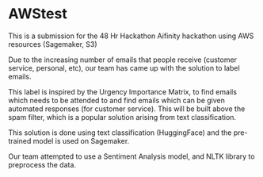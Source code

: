 # AWStest

This is a submission for the 48 Hr Hackathon Aifinity hackathon using AWS resources (Sagemaker, S3)

Due to the increasing number of emails that people receive (customer service, personal, etc), our team has came up with the solution to label emails.

This label is inspired by the Urgency Importance Matrix, to find emails which needs to be attended to and find emails which can be given automated responses (for customer service).
This will be built above the spam filter, which is a popular solution arising from text classification.

This solution is done using text classification (HuggingFace) and the pre-trained model is used on Sagemaker.

Our team attempted to use a Sentiment Analysis model, and NLTK library to preprocess the data.
